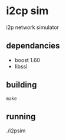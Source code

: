 # i2cp sim

i2p network simulator


## dependancies

* boost 1.60
* libssl


## building

    make


## running

   ./i2psim
